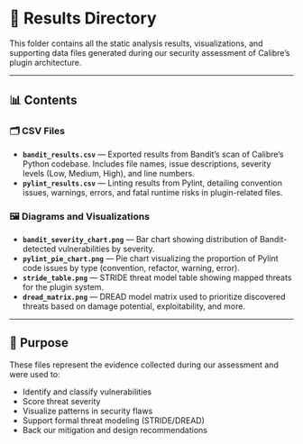 # 📁 Results Directory

This folder contains all the static analysis results, visualizations, and supporting data files generated during our security assessment of Calibre’s plugin architecture.

---

## 📊 Contents

### 🗂 CSV Files
- **`bandit_results.csv`** — Exported results from Bandit’s scan of Calibre’s Python codebase. Includes file names, issue descriptions, severity levels (Low, Medium, High), and line numbers.
- **`pylint_results.csv`** — Linting results from Pylint, detailing convention issues, warnings, errors, and fatal runtime risks in plugin-related files.

### 🖼 Diagrams and Visualizations
- **`bandit_severity_chart.png`** — Bar chart showing distribution of Bandit-detected vulnerabilities by severity.
- **`pylint_pie_chart.png`** — Pie chart visualizing the proportion of Pylint code issues by type (convention, refactor, warning, error).
- **`stride_table.png`** — STRIDE threat model table showing mapped threats for the plugin system.
- **`dread_matrix.png`** — DREAD model matrix used to prioritize discovered threats based on damage potential, exploitability, and more.

---

## 🧪 Purpose

These files represent the evidence collected during our assessment and were used to:

- Identify and classify vulnerabilities
- Score threat severity
- Visualize patterns in security flaws
- Support formal threat modeling (STRIDE/DREAD)
- Back our mitigation and design recommendations
